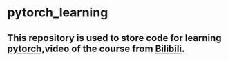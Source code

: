 # pytorch_learning

## This repository is used to store code for learning [pytorch](https://pytorch.org/docs/stable/torch.html),video of the course from [Bilibili](https://www.bilibili.com/video/BV1id4y1i7C7/?p=51&share_source=copy_web&vd_source=1611b8ada7f17e677f104d356e4f9a1e).
